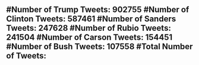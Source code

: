 #Number of Trump Tweets: 902755
#Number of Clinton Tweets: 587461
#Number of Sanders Tweets: 247628
#Number of Rubio Tweets: 241504
#Number of Carson Tweets: 154451
#Number of Bush Tweets: 107558
#Total Number of Tweets:  
---
